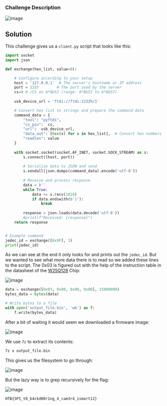 ### Challenge Description

![image](https://github.com/LazyTitan33/CTF-Writeups/assets/80063008/4593feff-91b3-4c43-9df1-ce90d8ba7bfd)

## Solution

This challenge gives us a `client.py` script that looks like this:

```python
import socket
import json

def exchange(hex_list, value=0):

    # Configure according to your setup
    host = '127.0.0.1'  # The server's hostname or IP address
    port = 1337        # The port used by the server
    cs=0 # /CS on A*BUS3 (range: A*BUS3 to A*BUS7)
    
    usb_device_url = 'ftdi://ftdi:2232h/1'

    # Convert hex list to strings and prepare the command data
    command_data = {
        "tool": "pyftdi",
        "cs_pin":  cs,
        "url":  usb_device_url,
        "data_out": [hex(x) for x in hex_list],  # Convert hex numbers to hex strings
        "readlen": value
    }
    
    with socket.socket(socket.AF_INET, socket.SOCK_STREAM) as s:
        s.connect((host, port))
        
        # Serialize data to JSON and send
        s.sendall(json.dumps(command_data).encode('utf-8'))
        
        # Receive and process response
        data = b''
        while True:
            data += s.recv(1024)
            if data.endswith(b']'):
                break
                
        response = json.loads(data.decode('utf-8'))
        #print(f"Received: {response}")
    return response


# Example command
jedec_id = exchange([0x9F], 3)
print(jedec_id)
```

As we can see at the end it only looks for and prints out the `jedec_id`. But we wanted to see what more data there is to read so we added these lines to the script. The 0x03 is figured out with the help of the instruction table in the datasheet of the [W25Q128](https://www.pjrc.com/teensy/W25Q128FV.pdf) Chip:  

![image](https://github.com/LazyTitan33/CTF-Writeups/assets/80063008/ca3433c9-eac3-4bbe-b767-db3c39c221f3)

```python
data = exchange([0x03, 0x00, 0x00, 0x00], 15000000)
bytes_data = bytes(data)

# Write bytes to a file
with open('output_file.bin', 'wb') as f:
    f.write(bytes_data)
```

After a bit of waiting it would seem we downloaded a firmware image:  

![image](https://github.com/LazyTitan33/CTF-Writeups/assets/80063008/b1615448-a4b0-4a35-bf40-89ee245059a7)

We use `7z` to extract its contents:  

```bash
7z x output_file.bin
```
This gives us the filesystem to go through:  

![image](https://github.com/LazyTitan33/CTF-Writeups/assets/80063008/b9d3ca35-7dfa-4e72-81a2-a6deec0b6bc7)

But the lazy way is to grep recursively for the flag:  

![image](https://github.com/LazyTitan33/CTF-Writeups/assets/80063008/775638cc-6756-4bcd-8f9c-c005d551c9c3)

`HTB{SPI_t0_b4ckd00r1ng_4_cam3r4_ismart12}`

